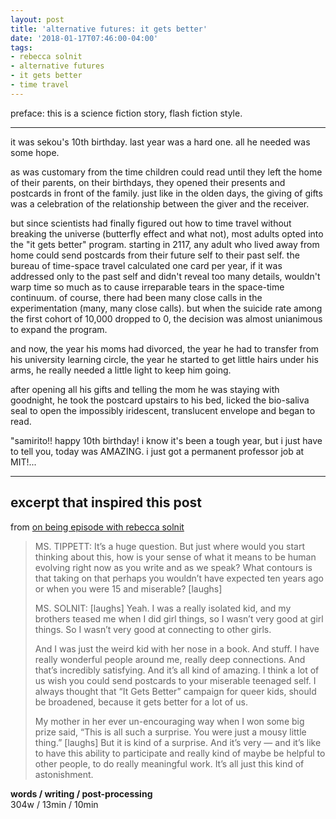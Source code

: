 ```yaml
---
layout: post
title: 'alternative futures: it gets better'
date: '2018-01-17T07:46:00-04:00'
tags:
- rebecca solnit
- alternative futures
- it gets better
- time travel
--- 
```


<div class="message">preface: this is a science fiction story, flash fiction style.</div>

---

it was sekou's 10th birthday. last year was a hard one. all he needed was some hope. 

as was customary from the time children could read until they left the home of their parents, on their birthdays, they opened their presents and postcards in front of the family. just like in the olden days, the giving of gifts was a celebration of the relationship between the giver and the receiver. 

but since scientists had finally figured out how to time travel without breaking the universe (butterfly effect and what not), most adults opted into the "it gets better" program. starting in 2117, any adult who lived away from home could send postcards from their future self to their past self. the bureau of time-space travel calculated one card per year, if it was addressed only to the past self and didn't reveal too many details, wouldn't warp time so much as to cause irreparable tears in the space-time continuum. of course, there had been many close calls in the experimentation (many, many close calls). but when the suicide rate among the first cohort of 10,000 dropped to 0, the decision was almost unianimous to expand the program. 

and now, the year his moms had divorced, the year he had to transfer from his university learning circle, the year he started to get little hairs under his arms, he really needed a little light to keep him going. 

after opening all his gifts and telling the mom he was staying with goodnight, he took the postcard upstairs to his bed, licked the bio-saliva seal to open the impossibly iridescent, translucent envelope and began to read. 

"samirito!! happy 10th birthday! i know it's been a tough year, but i just have to tell you, today was AMAZING. i just got a permanent professor job at MIT!...

---

## excerpt that inspired this post

from [on being episode with rebecca solnit][solnit] 


> MS. TIPPETT: It’s a huge question. But just where would you start thinking about this, how is your sense of what it means to be human evolving right now as you write and as we speak? What contours is that taking on that perhaps you wouldn’t have expected ten years ago or when you were 15 and miserable? [laughs]
>
> MS. SOLNIT: [laughs] Yeah. I was a really isolated kid, and my brothers teased me when I did girl things, so I wasn’t very good at girl things. So I wasn’t very good at connecting to other girls.
>
> And I was just the weird kid with her nose in a book. And stuff. I have really wonderful people around me, really deep connections. And that’s incredibly satisfying. And it’s all kind of amazing. I think a lot of us wish you could send postcards to your miserable teenaged self. I always thought that “It Gets Better” campaign for queer kids, should be broadened, because it gets better for a lot of us.
>
> My mother in her ever un-encouraging way when I won some big prize said, “This is all such a surprise. You were just a mousy little thing.” [laughs] But it is kind of a surprise. And it’s very — and it’s like to have this ability to participate and really kind of maybe be helpful to other people, to do really meaningful work. It’s all just this kind of astonishment.


<!-- hyperlink bank -->
[solnit]: https://onbeing.org/programs/rebecca-solnit-falling-together/


<!-- &#042; = asterisk -->
<!-- &#039; = single quote '-->

**words / writing / post-processing**  
304w / 13min / 10min